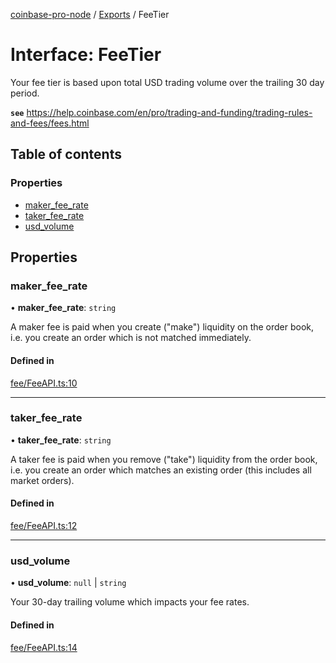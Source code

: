 [coinbase-pro-node](../README.md) / [Exports](../modules.md) / FeeTier

# Interface: FeeTier

Your fee tier is based upon total USD trading volume over the trailing 30 day period.

**`see`** https://help.coinbase.com/en/pro/trading-and-funding/trading-rules-and-fees/fees.html

## Table of contents

### Properties

- [maker_fee_rate](FeeTier.md#maker_fee_rate)
- [taker_fee_rate](FeeTier.md#taker_fee_rate)
- [usd_volume](FeeTier.md#usd_volume)

## Properties

### maker_fee_rate

• **maker_fee_rate**: `string`

A maker fee is paid when you create ("make") liquidity on the order book, i.e. you create an order which is not matched immediately.

#### Defined in

[fee/FeeAPI.ts:10](https://github.com/bennycode/coinbase-pro-node/blob/7372d05/src/fee/FeeAPI.ts#L10)

---

### taker_fee_rate

• **taker_fee_rate**: `string`

A taker fee is paid when you remove ("take") liquidity from the order book, i.e. you create an order which matches an existing order (this includes all market orders).

#### Defined in

[fee/FeeAPI.ts:12](https://github.com/bennycode/coinbase-pro-node/blob/7372d05/src/fee/FeeAPI.ts#L12)

---

### usd_volume

• **usd_volume**: `null` \| `string`

Your 30-day trailing volume which impacts your fee rates.

#### Defined in

[fee/FeeAPI.ts:14](https://github.com/bennycode/coinbase-pro-node/blob/7372d05/src/fee/FeeAPI.ts#L14)
